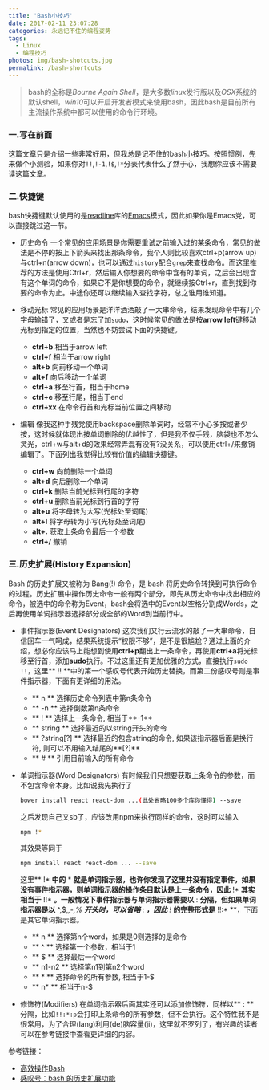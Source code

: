 ```yaml
---
title: 'Bash小技巧'
date: 2017-02-11 23:07:28
categories: 永远记不住的编程姿势
tags: 
  - Linux
  - 编程技巧
photos: img/bash-shotcuts.jpg
permalink: /bash-shortcuts
---
```


> bash的全称是*Bourne Again Shell*，是大多数*linux*发行版以及*OSX*系统的默认shell，*win10*可以开启开发者模式来使用bash，因此bash是目前所有主流操作系统中都可以使用的命令行环境。

### 一.写在前面
这篇文章只是介绍一些非常好用，但我总是记不住的bash小技巧。按照惯例，先来做个小测验，如果你对`!!`,`!-1`,`!$`,`!*`分表代表什么了然于心，我想你应该不需要读这篇文章。

<!-- more -->

### 二.快捷键
bash快捷键默认使用的是[readline](http://cnswww.cns.cwru.edu/php/chet/readline/rltop.html)库的[Emacs](https://zh.wikipedia.org/wiki/Emacs)模式，因此如果你是Emacs党，可以直接跳过这一节。
- 历史命令
	一个常见的应用场景是你需要重试之前输入过的某条命令，常见的做法是不停的按上下箭头来找出那条命令，我个人则比较喜欢ctrl+p(arrow up)与ctrl+n(arrow down)，也可以通过`history`配合`grep`来查找命令。而这里推荐的方法是使用Ctrl+r，然后输入你想要的命令中含有的单词，之后会出现含有这个单词的命令，如果它不是你想要的命令，就继续按Ctrl+r，直到找到你要的命令为止。中途你还可以继续输入查找字符，总之谁用谁知道。

- 移动光标
	常见的应用场景是洋洋洒洒敲了一大串命令，结果发现命令中有几个字母输错了，又或者是忘了加`sudo`，这时候常见的做法是按**arrow left**键移动光标到指定的位置，当然也不妨尝试下面的快捷键。
    - **ctrl+b** 相当于arrow left
    - **ctrl+f** 相当于arrow right
    - **alt+b** 向前移动一个单词
    - **alt+f** 向后移动一个单词
    - **ctrl+a** 移至行首，相当于home
    - **ctrl+e** 移至行尾，相当于end
    - **ctrl+xx** 在命令行首和光标当前位置之间移动


- 编辑
	像我这种手残党使用backspace删除单词时，经常不小心多按或者少按，这时候就体现出按单词删除的优越性了，但是我不仅手残，脑袋也不怎么灵光，ctrl+w与alt+d的效果经常弄混有没有?没关系，可以使用ctrl+/来撤销编辑了。下面列出我觉得比较有价值的编辑快捷键。
	- **ctrl+w** 向前删除一个单词
	- **alt+d** 向后删除一个单词
	- **ctrl+k** 删除当前光标到行尾的字符
	- **ctrl+u** 删除当前光标到行首的字符
	- **alt+u** 将字母转为大写(光标处至词尾)
	- **alt+l** 将字母转为小写(光标处至词尾)
	- **alt+.** 获取上条命令最后一个参数
	- **ctrl+/** 撤销

### 三.历史扩展(History Expansion)
Bash 的历史扩展又被称为 Bang(!) 命令，是 bash 将历史命令转换到可执行命令的过程。历史扩展中操作历史命令一般有两个部分，即先从历史命令中找出相应的命令，被选中的命令称为Event，bash会将选中的Event以空格分割成Words，之后再使用单词指示器选择部分或全部的Word到当前行中。
- 事件指示器(Event Designators)
    这次我们又行云流水的敲了一大串命令，自信回车一气呵成，结果系统提示“权限不够”，是不是很尴尬？通过上面的介绍，想必你应该马上能想到使用**ctrl+p**翻出上一条命令，再使用**ctrl+a**将光标移至行首，添加**sudo**执行。不过这里还有更加优雅的方式，直接执行`sudo !!`，这里** !! **中的第一个感叹号代表开始历史替换，而第二份感叹号则是事件指示器，下面有更详细的用法。
    - ** n ** 选择历史命令列表中第n条命令
    - ** -n ** 选择倒数第n条命令
    - ** ! ** 选择上一条命令, 相当于**-1**
    - ** string ** 选择最近的以string开头的命令
    - ** ?string[?] ** 选择最近的包含string的命令, 如果该指示器后面是换行符, 则可以不用输入结尾的**[?]**
    - ** # ** 引用目前输入的所有命令


- 单词指示器(Word Designators)
	有时候我们只想要获取上条命令的参数，而不包含命令本身。比如说我先执行了
    ```bash
    bower install react react-dom ...(此处省略100多个库你懂得) --save
    ```
    之后发现自己又sb了，应该改用npm来执行同样的命令，这时可以输入
    ```bash
    npm !*
    ```
    其效果等同于
    ```bash
    npm install react react-dom ... --save
    ```
    这里** !* **中的** * **就是单词指示器，也许你发现了这里并没有指定事件，如果没有事件指示器，则单词指示器的操作条目默认是上一条命令，因此** !* **其实相当于** !!* **。一般情况下事件指示器与单词指示器需要以** : **分隔，但如果单词指示器是以** ^,$,*,-,% **开头时，可以省略** : **，因此** !* **的完整形式是** !!:* **，下面是其它单词指示器。
	- ** n ** 选择第n个word，如果是0则选择的是命令
	- ** ^ ** 选择第一个参数，相当于1
	- ** $ ** 选择最后一个word
	- ** n1-n2 ** 选择第n1到第n2个word
	- ** * ** 选择命令的所有参数, 相当于1-$
	- ** n* ** 相当于n-$


- 修饰符(Modifiers)
	在单词指示器后面其实还可以添加修饰符，同样以** : **分隔，比如`!!:*:p`会打印上条命令的所有参数，但不会执行。这个特性我不是很常用，为了合理(lang)利用(de)脑容量(ji)，这里就不罗列了，有兴趣的读者可以在参考链接中查看更详细的内容。

参考链接：
- [高效操作Bash](http://ahei.info/bash.htm)
- [感叹号：bash 的历史扩展功能](https://linux.cn/article-5658-1.html)